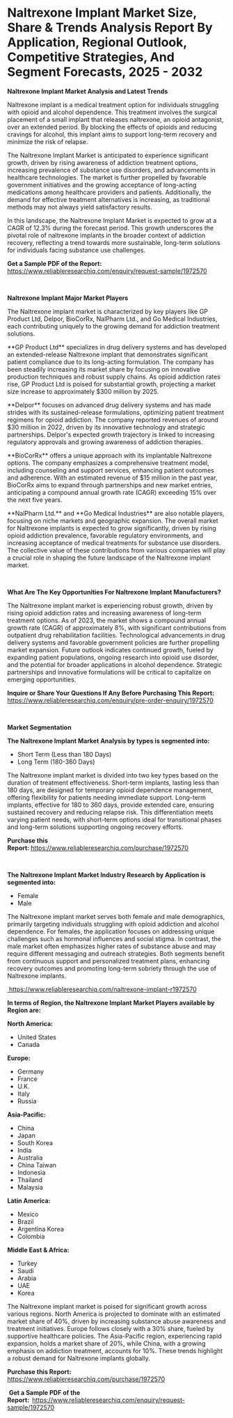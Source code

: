 <p><h1>Naltrexone Implant Market Size, Share & Trends Analysis Report By Application, Regional Outlook, Competitive Strategies, And Segment Forecasts, 2025 - 2032</h1></p><p><strong>Naltrexone Implant Market Analysis and Latest Trends</strong></p>
<p><p>Naltrexone implant is a medical treatment option for individuals struggling with opioid and alcohol dependence. This treatment involves the surgical placement of a small implant that releases naltrexone, an opioid antagonist, over an extended period. By blocking the effects of opioids and reducing cravings for alcohol, this implant aims to support long-term recovery and minimize the risk of relapse.</p><p>The Naltrexone Implant Market is anticipated to experience significant growth, driven by rising awareness of addiction treatment options, increasing prevalence of substance use disorders, and advancements in healthcare technologies. The market is further propelled by favorable government initiatives and the growing acceptance of long-acting medications among healthcare providers and patients. Additionally, the demand for effective treatment alternatives is increasing, as traditional methods may not always yield satisfactory results.</p><p>In this landscape, the Naltrexone Implant Market is expected to grow at a CAGR of 12.3% during the forecast period. This growth underscores the pivotal role of naltrexone implants in the broader context of addiction recovery, reflecting a trend towards more sustainable, long-term solutions for individuals facing substance use challenges.</p></p>
<p><strong>Get a Sample PDF of the Report:&nbsp;</strong> <a href="https://www.reliableresearchiq.com/enquiry/request-sample/1972570?utm_campaign=3708&utm_medium=2&utm_source=Github&utm_content=ia&utm_term=19042025&utm_id=naltrexone-implant">https://www.reliableresearchiq.com/enquiry/request-sample/1972570</a></p>
<p>&nbsp;</p>
<p><strong>Naltrexone Implant Major Market Players</strong></p>
<p><p>The Naltrexone implant market is characterized by key players like GP Product Ltd, Delpor, BioCorRx, NalPharm Ltd., and Go Medical Industries, each contributing uniquely to the growing demand for addiction treatment solutions.</p><p>**GP Product Ltd** specializes in drug delivery systems and has developed an extended-release Naltrexone implant that demonstrates significant patient compliance due to its long-acting formulation. The company has been steadily increasing its market share by focusing on innovative production techniques and robust supply chains. As opioid addiction rates rise, GP Product Ltd is poised for substantial growth, projecting a market size increase to approximately $300 million by 2025.</p><p>**Delpor** focuses on advanced drug delivery systems and has made strides with its sustained-release formulations, optimizing patient treatment regimens for opioid addiction. The company reported revenues of around $30 million in 2022, driven by its innovative technology and strategic partnerships. Delpor's expected growth trajectory is linked to increasing regulatory approvals and growing awareness of addiction therapies.</p><p>**BioCorRx** offers a unique approach with its implantable Naltrexone options. The company emphasizes a comprehensive treatment model, including counseling and support services, enhancing patient outcomes and adherence. With an estimated revenue of $15 million in the past year, BioCorRx aims to expand through partnerships and new market entries, anticipating a compound annual growth rate (CAGR) exceeding 15% over the next five years.</p><p>**NalPharm Ltd.** and **Go Medical Industries** are also notable players, focusing on niche markets and geographic expansion. The overall market for Naltrexone implants is expected to grow significantly, driven by rising opioid addiction prevalence, favorable regulatory environments, and increasing acceptance of medical treatments for substance use disorders. The collective value of these contributions from various companies will play a crucial role in shaping the future landscape of the Naltrexone implant market.</p></p>
<p>&nbsp;</p>
<p><strong>What Are The Key Opportunities For Naltrexone Implant Manufacturers?</strong></p>
<p><p>The Naltrexone implant market is experiencing robust growth, driven by rising opioid addiction rates and increasing awareness of long-term treatment options. As of 2023, the market shows a compound annual growth rate (CAGR) of approximately 8%, with significant contributions from outpatient drug rehabilitation facilities. Technological advancements in drug delivery systems and favorable government policies are further propelling market expansion. Future outlook indicates continued growth, fueled by expanding patient populations, ongoing research into opioid use disorder, and the potential for broader applications in alcohol dependence. Strategic partnerships and innovative formulations will be critical to capitalize on emerging opportunities.</p></p>
<p><strong>Inquire or Share Your Questions If Any Before Purchasing This Report:</strong> <a href="https://www.reliableresearchiq.com/enquiry/pre-order-enquiry/1972570?utm_campaign=3708&utm_medium=2&utm_source=Github&utm_content=ia&utm_term=19042025&utm_id=naltrexone-implant">https://www.reliableresearchiq.com/enquiry/pre-order-enquiry/1972570</a></p>
<p>&nbsp;</p>
<p><strong>Market Segmentation</strong></p>
<p><strong>The Naltrexone Implant Market Analysis by types is segmented into:</strong></p>
<p><ul><li>Short Term (Less than 180 Days)</li><li>Long Term (180-360 Days)</li></ul></p>
<p><p>The Naltrexone implant market is divided into two key types based on the duration of treatment effectiveness. Short-term implants, lasting less than 180 days, are designed for temporary opioid dependence management, offering flexibility for patients needing immediate support. Long-term implants, effective for 180 to 360 days, provide extended care, ensuring sustained recovery and reducing relapse risk. This differentiation meets varying patient needs, with short-term options ideal for transitional phases and long-term solutions supporting ongoing recovery efforts.</p></p>
<p><strong>Purchase this Report:&nbsp;</strong><a href="https://www.reliableresearchiq.com/purchase/1972570?utm_campaign=3708&utm_medium=2&utm_source=Github&utm_content=ia&utm_term=19042025&utm_id=naltrexone-implant">https://www.reliableresearchiq.com/purchase/1972570</a></p>
<p>&nbsp;</p>
<p><strong>The Naltrexone Implant Market Industry Research by Application is segmented into:</strong></p>
<p><ul><li>Female</li><li>Male</li></ul></p>
<p><p>The Naltrexone implant market serves both female and male demographics, primarily targeting individuals struggling with opioid addiction and alcohol dependence. For females, the application focuses on addressing unique challenges such as hormonal influences and social stigma. In contrast, the male market often emphasizes higher rates of substance abuse and may require different messaging and outreach strategies. Both segments benefit from continuous support and personalized treatment plans, enhancing recovery outcomes and promoting long-term sobriety through the use of Naltrexone implants.</p></p>
<p><a href="https://www.reliableresearchiq.com/naltrexone-implant-r1972570?utm_campaign=3708&utm_medium=2&utm_source=Github&utm_content=ia&utm_term=19042025&utm_id=naltrexone-implant">&nbsp;https://www.reliableresearchiq.com/naltrexone-implant-r1972570</a></p>
<p><strong>In terms of Region, the Naltrexone Implant Market Players available by Region are:</strong></p>
<p>
    <p> <strong> North America: </strong>
        <ul>
            <li>United States</li>
            <li>Canada</li>
        </ul>
        </p> 
    <p> <strong> Europe: </strong>
        <ul>
            <li>Germany</li>
            <li>France</li>
            <li>U.K.</li>
            <li>Italy</li>
            <li>Russia</li>
        </ul>
        </p> 
    <p> <strong> Asia-Pacific: </strong>
        <ul>
            <li>China</li>
            <li>Japan</li>
            <li>South Korea</li>
            <li>India</li>
            <li>Australia</li>
            <li>China Taiwan</li>
            <li>Indonesia</li>
            <li>Thailand</li>
            <li>Malaysia</li>
        </ul>
        </p> 
    <p> <strong> Latin America: </strong>
        <ul>
            <li>Mexico</li>
            <li>Brazil</li>
            <li>Argentina Korea</li>
            <li>Colombia</li>
        </ul>
        </p> 
    <p> <strong> Middle East & Africa: </strong>
        <ul>
            <li>Turkey</li>
            <li>Saudi</li>
            <li>Arabia</li>
            <li>UAE</li>
            <li>Korea</li>
        </ul>
    </p>
    </p>
<p><p>The Naltrexone implant market is poised for significant growth across various regions. North America is projected to dominate with an estimated market share of 40%, driven by increasing substance abuse awareness and treatment initiatives. Europe follows closely with a 30% share, fueled by supportive healthcare policies. The Asia-Pacific region, experiencing rapid expansion, holds a market share of 20%, while China, with a growing emphasis on addiction treatment, accounts for 10%. These trends highlight a robust demand for Naltrexone implants globally.</p></p>
<p><strong>Purchase this Report: </strong><a href="https://www.reliableresearchiq.com/purchase/1972570?utm_campaign=3708&utm_medium=2&utm_source=Github&utm_content=ia&utm_term=19042025&utm_id=naltrexone-implant">https://www.reliableresearchiq.com/purchase/1972570</a></p>
<p>&nbsp;<strong>Get a Sample PDF of the Report:&nbsp;&nbsp;</strong><a href="https://www.reliableresearchiq.com/enquiry/request-sample/1972570?utm_campaign=3708&utm_medium=2&utm_source=Github&utm_content=ia&utm_term=19042025&utm_id=naltrexone-implant">https://www.reliableresearchiq.com/enquiry/request-sample/1972570</a></p>
<p><strong></strong></p>
<p><p></p><p></p><p></p></p>